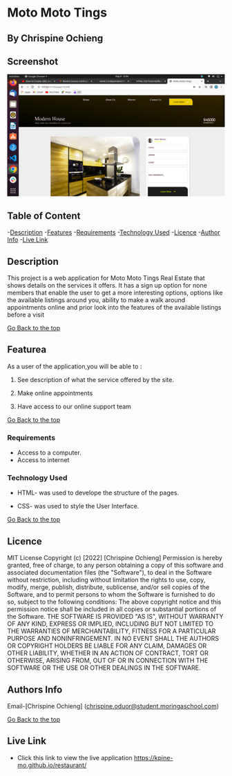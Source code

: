 # Moto Moto Tings
## By Chrispine Ochieng

## Screenshot
![images](./assets/images/Screenshot%20from%202022-05-08%2015-06-57.png)

## Table of Content

-[Description](#description)
-[Features](#features)
-[Requirements](#requirements)
-[Technology Used](#technology-Used)
-[Licence](#licence)
-[Author Info](#Authors-Info)
-[Live Link](#Live-Link)

## Description

<p>This project is a web application for Moto Moto Tings Real Estate that shows details on the services it offers. It has a sign up option for none members that enable the user to get a more interesting options, options like the available listings around you, ability to make a walk around appointments online and prior look into the features of the available listings before a visit</p>

[Go Back to the top](#moto-moto-tings)

## Featurea

As a user of the application,you will be able to :

1. See description of what the service offered by the site.

2. Make online appointments

3. Have access to our online support team

[Go Back to the top](#moto-moto-tings)

### Requirements

* Access to a computer.
* Access to internet

### Technology Used
* HTML- was used to develope the structure of the pages.

* CSS- was used to style the User Interface.

[Go Back to the top](#moto-moto-tings)

## Licence

MIT License
Copyright (c) [2022] [Chrispine Ochieng]
Permission is hereby granted, free of charge, to any person obtaining a copy
of this software and associated documentation files (the "Software"), to deal
in the Software without restriction, including without limitation the rights
to use, copy, modify, merge, publish, distribute, sublicense, and/or sell
copies of the Software, and to permit persons to whom the Software is
furnished to do so, subject to the following conditions:
The above copyright notice and this permission notice shall be included in all
copies or substantial portions of the Software.
THE SOFTWARE IS PROVIDED "AS IS", WITHOUT WARRANTY OF ANY KIND, EXPRESS OR
IMPLIED, INCLUDING BUT NOT LIMITED TO THE WARRANTIES OF MERCHANTABILITY,
FITNESS FOR A PARTICULAR PURPOSE AND NONINFRINGEMENT. IN NO EVENT SHALL THE
AUTHORS OR COPYRIGHT HOLDERS BE LIABLE FOR ANY CLAIM, DAMAGES OR OTHER
LIABILITY, WHETHER IN AN ACTION OF CONTRACT, TORT OR OTHERWISE, ARISING FROM,
OUT OF OR IN CONNECTION WITH THE SOFTWARE OR THE USE OR OTHER DEALINGS IN THE
SOFTWARE.

## Authors Info

Email-[Chrispine Ochieng]
(chrispine.oduor@student.moringaschool.com)

[Go Back to the top](#moto-moto-tings)

## Live Link

- Click this link to view the live application https://kpine-mo.github.io/restaurant/